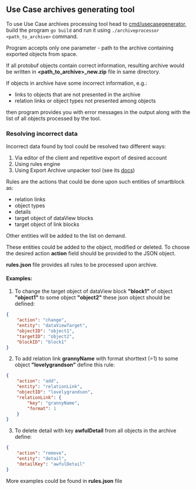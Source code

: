 ## Use Case archives generating tool

To use Use Case archives processing tool head to [cmd/usecasegenerator](../cmd/usecasegenerator), build the program
`go build`
and run it using
`./archiveprocessor <path_to_archive>`
command.

Program accepts only one parameter - path to the archive containing exported objects from space.

If all protobuf objects contain correct information, resulting archive would be written in **<path_to_archive>_new.zip** file in same directory.

If objects in archive have some incorrect information, e.g.:
- links to objects that are not presented in the archive
- relation links or object types not presented among objects

then program provides you with error messages in the output along with the list of all objects processed by the tool.

### Resolving incorrect data

Incorrect data found by tool could be resolved two different ways:
1. Via editor of the client and repetitive export of desired account
2. Using rules engine
3. Using Export Archive unpacker tool (see its [docs](ExportArchiveUnpacker.md))

Rules are the actions that could be done upon such entities of smartblock as:
- relation links
- object types
- details
- target object of dataView blocks
- target object of link blocks

Other entities will be added to the list on demand.

These entities could be added to the object, modified or deleted.
To choose the desired action **action** field should be provided to the JSON object.

**rules.json** file provides all rules to be processed upon archive.

#### Examples:

1. To change the target object of dataView block **"block1"** of object **"object1"**
   to some object **"object2"** these json object should be defined:

```json
{
    "action": "change",
    "entity": "dataViewTarget",
    "objectID": "object1",
    "targetID": "object2",
    "blockID": "block1"
}
```

2. To add relation link **grannyName** with format shorttext (=1)
   to some object **"lovelygrandson"** define this rule:

```json
{
    "action": "add",
    "entity": "relationLink",
    "objectID": "lovelygrandson",
    "relationLink": {
        "key": "grannyName",
        "format": 1
    }
}
```

3. To delete detail with key **awfulDetail** from all objects in the archive define:
```json
{
    "action": "remove",
    "entity": "detail",
    "detailKey": "awfulDetail"
}
```

More examples could be found in **rules.json** file